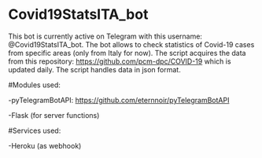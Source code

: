 # Covid19StatsITA_bot
This bot is currently active on Telegram with this username: @Covid19StatsITA_bot.
The bot allows to check statistics of Covid-19 cases from specific areas (only from Italy for now). The script acquires the data from this repository: https://github.com/pcm-dpc/COVID-19 which is updated daily. The script handles data in json format.

#Modules used:

-pyTelegramBotAPI: https://github.com/eternnoir/pyTelegramBotAPI

-Flask (for server functions)


#Services used:

-Heroku (as webhook)

